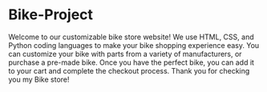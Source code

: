 # Bike-Project
Welcome to our customizable bike store website! We use HTML, CSS, and Python coding languages to make your bike shopping experience easy. 
You can customize your bike with parts from a variety of manufacturers, or purchase a pre-made bike.
Once you have the perfect bike, you can add it to your cart and complete the checkout process. Thank you for checking you my Bike store!
